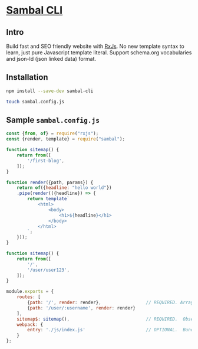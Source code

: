 
# [Sambal CLI](https://sambal.dev)

## Intro

Build fast and SEO friendly website with [RxJs](https://rxjs-dev.firebaseapp.com/).  No new template syntax to learn, just pure Javascript template literal.  Support schema.org vocabularies and json-ld (json linked data) format.

## Installation

```sh
npm install --save-dev sambal-cli

touch sambal.config.js
```

## Sample `sambal.config.js`

```js
const {from, of} = require("rxjs");
const {render, template} = require("sambal");

function sitemap() {
    return from([
        '/first-blog',
    ]);
}

function render({path, params}) {
    return of({headline: "hello world"})
    .pipe(render(({headline}) => {
        return template`
            <html>
                <body>
                    <h1>${headline}</h1>
                </body>
            </html>
        `;
    }));
}

function sitemap() {
    return from([
        '/',
        '/user/user123',
    ]);
}

module.exports = {
    routes: [
        {path: '/', render: render},                 // REQUIRED. Array of routes.  Path is an expressjs style path, render is a function of type ({path, params}) => Observable  
        {path: '/user/:username', render: render}
    ],
    sitemap$: sitemap(),                             // REQUIRED.  Observable of all possible urls in your website.  
    webpack: {
        entry: './js/index.js'                       // OPTIONAL.  Bundle javascript using webpack.  Provide entry to webpack which can be string, array of strings, or an object
    }
};
```
